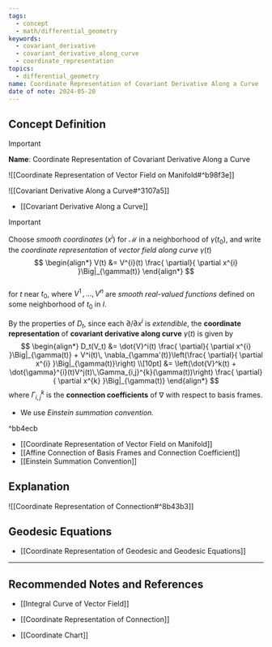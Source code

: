 ```yaml
---
tags:
  - concept
  - math/differential_geometry
keywords:
  - covariant_derivative
  - covariant_derivative_along_curve
  - coordinate_representation
topics:
  - differential_geometry
name: Coordinate Representation of Covariant Derivative Along a Curve
date of note: 2024-05-20
---
```


## Concept Definition

>[!important]
>**Name**: Coordinate Representation of Covariant Derivative Along a Curve

![[Coordinate Representation of Vector Field on Manifold#^b98f3e]]

![[Covariant Derivative Along a Curve#^3107a5]]

- [[Covariant Derivative Along a Curve]]

>[!important]
>Choose *smooth coordinates* $(x^i)$ for $\mathcal{M}$ in a neighborhood of $\gamma(t_0)$, and write the *coordinate representation* of *vector field along curve* $\gamma(t)$
>$$
> \begin{align*}
> V(t) &=  V^{i}(t) \frac{ \partial}{ \partial x^{i} }\Big|_{\gamma(t)}
> \end{align*}
>$$  
>for $t$ near $t_0$, where $V^1 \,{,}\ldots{,}\,V^n$ are *smooth real-valued functions* defined on some neighborhood of $t_0$ in $I$. 
>
>By the properties of $D_t$, since each $\partial / \partial x^i$ is *extendible*, the **coordinate representation** of **covariant derivative along curve** $\gamma(t)$ is given by
>$$
> \begin{align*}
> D_t(V_t) &= \dot{V}^i(t) \frac{ \partial}{ \partial x^{i} }\Big|_{\gamma(t)} + V^i(t)\, \nabla_{\gamma'(t)}\left(\frac{ \partial}{ \partial x^{i} }\Big|_{\gamma(t)}\right) \\[10pt]
> &= \left(\dot{V}^k(t)  + \dot{\gamma}^{i}(t)V^j(t)\,\Gamma_{i,j}^{k}(\gamma(t))\right)  \frac{ \partial}{ \partial x^{k} }\Big|_{\gamma(t)}
> \end{align*}
>$$ 
>where $\Gamma_{i,j}^{k}$ is the **connection coefficients** of $\nabla$ with respect to basis frames.
>- We use *Einstein summation convention.*

^bb4ecb

- [[Coordinate Representation of Vector Field on Manifold]]
- [[Affine Connection of Basis Frames and Connection Coefficient]]
- [[Einstein Summation Convention]]


## Explanation


![[Coordinate Representation of Connection#^8b43b3]]

## Geodesic Equations

- [[Coordinate Representation of Geodesic and Geodesic Equations]]



-----------
##  Recommended Notes and References




- [[Integral Curve of Vector Field]]
- [[Coordinate Representation of Connection]]

- [[Coordinate Chart]]